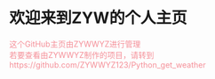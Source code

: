 # 欢迎来到ZYW的个人主页

<span style="display:block;text-align:left;color:#f58f98;">这个GitHub主页由ZYWWYZ进行管理</span>
<span style="display:block;text-align:left;color:#f58f98;">若要查看由ZYWWYZ制作的项目，请转到https://github.com/ZYWWYZ123/Python_get_weather</span>
